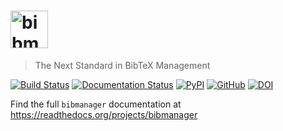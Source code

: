 # <img alt="bibmanager" src="https://github.com/pcubillos/bibmanager/blob/master/docs/logo_bibmanager.png" height="60">
> The Next Standard in BibTeX Management

[![Build Status](https://travis-ci.com/pcubillos/bibmanager.svg?branch=master)](https://travis-ci.com/pcubillos/bibmanager)
[![Documentation Status](https://readthedocs.org/projects/bibmanager/badge/?version=latest)](https://bibmanager.readthedocs.io/en/latest/?badge=latest)
[![PyPI](https://img.shields.io/pypi/v/bibmanager.svg)](https://pypi.org/project/bibmanager)
[![GitHub](https://img.shields.io/github/license/pcubillos/bibmanager.svg?color=blue)](https://pcubillos.github.io/bibmanager/license.html)
[![DOI](https://zenodo.org/badge/DOI/10.5281/zenodo.2547042.svg)](https://doi.org/10.5281/zenodo.2547042)

Find the full ``bibmanager`` documentation at <https://readthedocs.org/projects/bibmanager>

